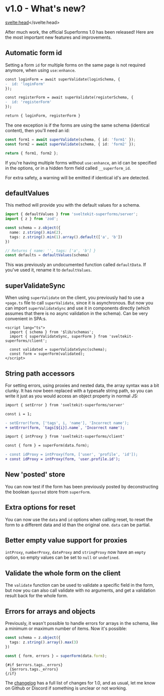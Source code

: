# v1.0 - What's new?

<svelte:head><title>What's new in 1.0</title></svelte:head>

After much work, the official Superforms 1.0 has been released! Here are the most important new features and improvements.

## Automatic form id

Setting a form `id` for multiple forms on the same page is not required anymore, when using `use:enhance`.

```diff
const loginForm = await superValidate(loginSchema, {
-  id: 'loginForm'
});

const registerForm = await superValidate(registerSchema, {
-  id: 'registerForm'
});

return { loginForm, registerForm }
```

The one exception is if the forms are using the same schema (identical content), then you'll need an id:

```ts
const form1 = await superValidate(schema, { id: 'form1' });
const form2 = await superValidate(schema, { id: 'form2' });

return { form1, form2 };
```

If you're having multiple forms without `use:enhance`, an id can be specified in the options, or in a hidden form field called `__superform_id`.

For extra safety, a warning will be emitted if identical id's are detected.

## defaultValues

This method will provide you with the default values for a schema.

```ts
import { defaultValues } from 'sveltekit-superforms/server';
import { z } from 'zod';

const schema = z.object({
  name: z.string().min(2),
  tags: z.string().min(1).array().default(['a', 'b'])
})

// Returns { name: '', tags: ['a', 'b'] }
const defaults = defaultValues(schema)
```

This was previously an undocumented function called `defaultData`. If you've used it, rename it to `defaultValues`.

## superValidateSync

When using `superValidate` on the client, you previously had to use a `+page.ts` file to call `superValidate`, since it is asynchronous. But now you can import `superValidateSync` and use it in components directly (which assumes that there is no async validation in the schema). Can be very convenient in SPA:s.

```svelte
<script lang="ts">
  import { schema } from '$lib/schemas';
  import { superValidateSync, superForm } from 'sveltekit-superforms/client';

  const validated = superValidateSync(schema);
  const form = superForm(validated);
</script>
```

## String path accessors

For setting errors, using proxies and nested data, the array syntax was a bit clunky. It has now been replaced with a typesafe string path, so you can write it just as you would access an object property in normal JS:

```diff
import { setError } from 'sveltekit-superforms/server'

const i = 1;

- setError(form, ['tags', i, 'name'], 'Incorrect name');
+ setError(form, `tags[${i}].name`, 'Incorrect name');
```

```diff
import { intProxy } from 'sveltekit-superforms/client'

const { form } = superForm(data.form);

- const idProxy = intProxy(form, ['user', 'profile', 'id']);
+ const idProxy = intProxy(form, 'user.profile.id');
```

## New 'posted' store

You can now test if the form has been previously posted by deconstructing the boolean `$posted` store from `superForm`.

## Extra options for reset

You can now use the `data` and `id` options when calling reset, to reset the form to a different data and id than the original one. `data` can be partial.

## Better empty value support for proxies

`intProxy`, `numberProxy`, `dateProxy` and `stringProxy` now have an `empty` option, so empty values can be set to `null` or `undefined`.

## Validate the whole form on the client

The `validate` function can be used to validate a specific field in the form, but now you can also call validate with no arguments, and get a validation result back for the whole form.

## Errors for arrays and objects

Previously, it wasn't possible to handle errors for arrays in the schema, like a minimum or maximum number of items. Now it's possible:

```ts
const schema = z.object({
  tags: z.string().array().max(3)
})

const { form, errors } = superForm(data.form);
```

```svelte
{#if $errors.tags._errors}
  {$errors.tags._errors}
{/if}
```

The [changelog](https://github.com/ciscoheat/sveltekit-superforms/blob/main/CHANGELOG.md) has a full list of changes for 1.0, and as usual, let me know on Github or Discord if something is unclear or not working.